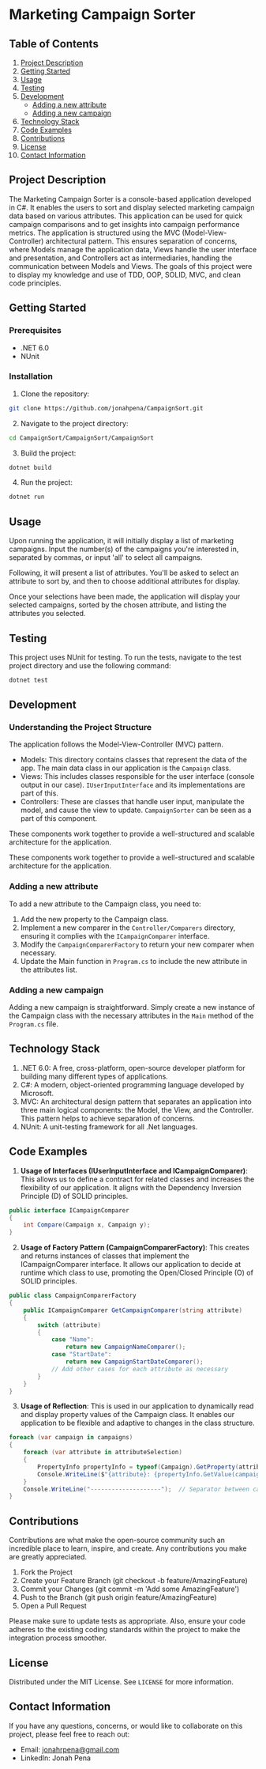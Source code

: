 
# Marketing Campaign Sorter

## Table of Contents

1. [Project Description](#project-description)
2. [Getting Started](#getting-started)
3. [Usage](#usage)
4. [Testing](#testing)
4. [Development](#development)
    - [Adding a new attribute](#adding-a-new-attribute)
    - [Adding a new campaign](#adding-a-new-campaign)
5. [Technology Stack](#technology-stack)
6. [Code Examples](#code-examples)
7. [Contributions](#contributions)
8. [License](#license)
9. [Contact Information](#contact-information)

## Project Description

The Marketing Campaign Sorter is a console-based application developed in C#. It enables the users to sort and display selected marketing campaign data based on various attributes. This application can be used for quick campaign comparisons and to get insights into campaign performance metrics. The application is structured using the MVC (Model-View-Controller) architectural pattern. This ensures separation of concerns, where Models manage the application data, Views handle the user interface and presentation, and Controllers act as intermediaries, handling the communication between Models and Views. The goals of this project were to display my knowledge and use of TDD, OOP, SOLID, MVC, and clean code principles.

## Getting Started

### Prerequisites

- .NET 6.0
- NUnit

### Installation

1. Clone the repository:
```sh
git clone https://github.com/jonahpena/CampaignSort.git
```
2. Navigate to the project directory:
```sh
cd CampaignSort/CampaignSort/CampaignSort
```
3. Build the project:
```sh
dotnet build
```
4. Run the project:
```sh
dotnet run
```

## Usage

Upon running the application, it will initially display a list of marketing campaigns. Input the number(s) of the campaigns you're interested in, separated by commas, or input 'all' to select all campaigns. 

Following, it will present a list of attributes. You'll be asked to select an attribute to sort by, and then to choose additional attributes for display.

Once your selections have been made, the application will display your selected campaigns, sorted by the chosen attribute, and listing the attributes you selected.

## Testing

This project uses NUnit for testing. To run the tests, navigate to the test project directory and use the following command:

```sh
dotnet test
```

## Development

### Understanding the Project Structure

The application follows the Model-View-Controller (MVC) pattern. 

- Models: This directory contains classes that represent the data of the app. The main data class in our application is the `Campaign` class.
- Views: This includes classes responsible for the user interface (console output in our case). `IUserInputInterface` and its implementations are part of this.
- Controllers: These are classes that handle user input, manipulate the model, and cause the view to update. `CampaignSorter` can be seen as a part of this component.

These components work together to provide a well-structured and scalable architecture for the application.

These components work together to provide a well-structured and scalable architecture for the application.

### Adding a new attribute
To add a new attribute to the Campaign class, you need to:

1. Add the new property to the Campaign class.
2. Implement a new comparer in the `Controller/Comparers` directory, ensuring it complies with the `ICampaignComparer` interface.
3. Modify the `CampaignComparerFactory` to return your new comparer when necessary.
4. Update the Main function in `Program.cs` to include the new attribute in the attributes list.


### Adding a new campaign

Adding a new campaign is straightforward. Simply create a new instance of the Campaign class with the necessary attributes in the `Main` method of the `Program.cs` file. 

## Technology Stack

1. .NET 6.0: A free, cross-platform, open-source developer platform for building many different types of applications.
2. C#: A modern, object-oriented programming language developed by Microsoft.
3. MVC: An architectural design pattern that separates an application into three main logical components: the Model, the View, and the Controller. This pattern helps to achieve separation of concerns.
4. NUnit: A unit-testing framework for all .Net languages.

## Code Examples

1. **Usage of Interfaces (IUserInputInterface and ICampaignComparer)**: This allows us to define a contract for related classes and increases the flexibility of our application. It aligns with the Dependency Inversion Principle (D) of SOLID principles. 

```C#
public interface ICampaignComparer
{
    int Compare(Campaign x, Campaign y);
}
```

2. **Usage of Factory Pattern (CampaignComparerFactory)**: This creates and returns instances of classes that implement the ICampaignComparer interface. It allows our application to decide at runtime which class to use, promoting the Open/Closed Principle (O) of SOLID principles.

```C#
public class CampaignComparerFactory
{
    public ICampaignComparer GetCampaignComparer(string attribute)
    {
        switch (attribute)
        {
            case "Name":
                return new CampaignNameComparer();
            case "StartDate":
                return new CampaignStartDateComparer();
            // Add other cases for each attribute as necessary
        }
    }
}
```

3. **Usage of Reflection**: This is used in our application to dynamically read and display property values of the Campaign class. It enables our application to be flexible and adaptive to changes in the class structure.

```C#
foreach (var campaign in campaigns)
{
    foreach (var attribute in attributeSelection)
    {
        PropertyInfo propertyInfo = typeof(Campaign).GetProperty(attribute);
        Console.WriteLine($"{attribute}: {propertyInfo.GetValue(campaign)}");
    }
    Console.WriteLine("--------------------");  // Separator between campaigns
}
```

## Contributions

Contributions are what make the open-source community such an incredible place to learn, inspire, and create. Any contributions you make are greatly appreciated.

1. Fork the Project
2. Create your Feature Branch (git checkout -b feature/AmazingFeature)
3. Commit your Changes (git commit -m 'Add some AmazingFeature')
4. Push to the Branch (git push origin feature/AmazingFeature)
5. Open a Pull Request

Please make sure to update tests as appropriate. Also, ensure your code adheres to the existing coding standards within the project to make the integration process smoother.

## License

Distributed under the MIT License. See `LICENSE` for more information.

## Contact Information
If you have any questions, concerns, or would like to collaborate on this project, please feel free to reach out:

- Email: jonahrpena@gmail.com
- LinkedIn: Jonah Pena

